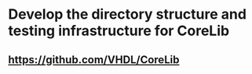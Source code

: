 # Develop the directory structure and testing infrastructure for CoreLib

## https://github.com/VHDL/CoreLib


